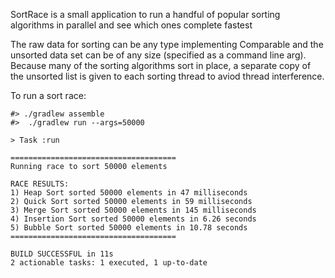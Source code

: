 SortRace is a small application to run a handful of popular sorting algorithms in parallel and see which ones complete fastest

The raw data for sorting can be any type implementing Comparable and the unsorted data set can be of any size (specified as a command line arg). Because many of the sorting algorithms sort in place, a separate copy of the unsorted list is given to each sorting thread to aviod thread interference.

To run a sort race:

```$xslt
#> ./gradlew assemble
#>  ./gradlew run --args=50000

> Task :run

=====================================
Running race to sort 50000 elements

RACE RESULTS:
1) Heap Sort sorted 50000 elements in 47 milliseconds
2) Quick Sort sorted 50000 elements in 59 milliseconds
3) Merge Sort sorted 50000 elements in 145 milliseconds
4) Insertion Sort sorted 50000 elements in 6.26 seconds
5) Bubble Sort sorted 50000 elements in 10.78 seconds
=====================================

BUILD SUCCESSFUL in 11s
2 actionable tasks: 1 executed, 1 up-to-date

```